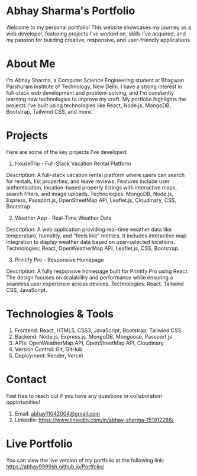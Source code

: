 # Abhay Sharma's Portfolio
Welcome to my personal portfolio! This website showcases my journey as a web developer, featuring projects I've worked on, skills I’ve acquired, and my passion for building creative, responsive, and user-friendly applications.

# About Me
I’m Abhay Sharma, a Computer Science Engineering student at Bhagwan Parshuram Institute of Technology, New Delhi. I have a strong interest in full-stack web development and problem-solving, and I’m constantly learning new technologies to improve my craft. My portfolio highlights the projects I’ve built using technologies like React, Node.js, MongoDB, Bootstrap, Tailwind CSS, and more.

# Projects
Here are some of the key projects I’ve developed:

1. HouseTrip - Full-Stack Vacation Rental Platform

Description: A full-stack vacation rental platform where users can search for rentals, list properties, and leave reviews. Features include user authentication, location-based property listings with interactive maps, search filters, and image uploads.
Technologies: MongoDB, Node.js, Express, Passport.js, OpenStreetMap API, Leaflet.js, Cloudinary, CSS, Bootstrap.

2. Weather App - Real-Time Weather Data

Description: A web application providing real-time weather data like temperature, humidity, and "feels like" metrics. It includes interactive map integration to display weather data based on user-selected locations.
Technologies: React, OpenWeatherMap API, Leaflet.js, CSS, Bootstrap.

3. Printify Pro - Responsive Homepage

Description: A fully responsive homepage built for Printify Pro using React. The design focuses on scalability and performance while ensuring a seamless user experience across devices.
Technologies: React, Tailwind CSS, JavaScript.

# Technologies & Tools
1. Frontend: React, HTML5, CSS3, JavaScript, Bootstrap, Tailwind CSS
2. Backend: Node.js, Express.js, MongoDB, Mongoose, Passport.js
3. APIs: OpenWeatherMap API, OpenStreetMap API, Cloudinary
4. Version Control: Git, GitHub
5. Deployment: Render, Vercel

# Contact
Feel free to reach out if you have any questions or collaboration opportunities!

1. Email: abhay11042004@gmail.com
2. LinkedIn: https://www.linkedin.com/in/abhay-sharma-151912286/

# Live Portfolio
You can view the live version of my portfolio at the following link:
https://abhay9999sh.github.io/Portfolio/
